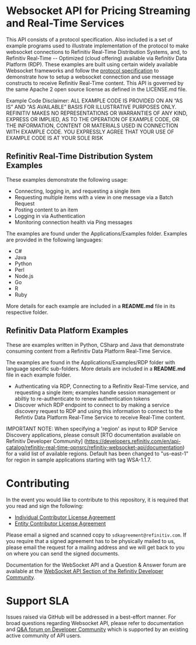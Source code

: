 # Websocket API for Pricing Streaming and Real-Time Services #

This API consists of a protocol specification. Also included is a set of example programs used to illustrate implementation of the protocol to make websocket connections to Refinitiv Real-Time Distribution Systems, and, to Refinitiv Real-Time -- Optimized (cloud offering) available via Refinitiv Data Platform (RDP). These examples are built using certain widely available Websocket frameworks and follow the [protocol specification](https://github.com/Refinitiv/websocket-api/blob/master/WebsocketAPI_ProtocolSpecification.pdf) to demonstrate how to setup a websocket connection and use message constructs to receive Refinitiv Real-Time content. This API is governed by the same Apache 2 open source license as defined in the LICENSE.md file.

Example Code Disclaimer:
ALL EXAMPLE CODE IS PROVIDED ON AN “AS IS” AND “AS AVAILABLE” BASIS FOR ILLUSTRATIVE PURPOSES ONLY. REFINITIV MAKES NO REPRESENTATIONS OR WARRANTIES OF ANY KIND, EXPRESS OR IMPLIED, AS TO THE OPERATION OF EXAMPLE CODE, OR THE INFORMATION, CONTENT OR MATERIALS USED IN CONNECTION WITH EXAMPLE CODE. YOU EXPRESSLY AGREE THAT YOUR USE OF EXAMPLE CODE IS AT YOUR SOLE RISK

## Refinitiv Real-Time Distribution System Examples
These examples demonstrate the following usage:

* Connecting, logging in, and requesting a single item
* Requesting multiple items with a view in one message via a Batch Request
* Posting content to an item
* Logging in via Authentication
* Monitoring connection health via Ping messages

The examples are found under the Applications/Examples folder. Examples are provided in the following languages:

* C#
* Java
* Python
* Perl
* Node.js
* Go
* R
* Ruby

More details for each example are included in a __README.md__ file in its respective folder.

## Refinitiv Data Platform Examples
These are examples written in Python, CSharp and Java that demonstrate consuming content from a Refinitiv Data Platform Real-Time Service. 

The examples are found in the Applications/Examples/RDP folder with language specific sub-folders. More details are included in a __README.md__ file in each example folder.

* Authenticating via RDP, Connecting to a Refinitiv Real-Time service, and requesting a single item; examples handle session management or abiltiy to re-authenticate to renew authentication tokens
* Discover which RDP endpoint to connect to by making a service discovery request to RDP and using this information to connect to the Refintiv Data Platform Real-Time Service to receive Real-Time content.

IMPORTANT NOTE: When specifying a 'region' as input to RDP Service Discovery applications, please consult [RTO documentation available on Refinitiv Developer Community] (https://developers.refinitiv.com/en/api-catalog/refinitiv-real-time-opnsrc/refinitiv-websocket-api/documentation) for a valid list of available regions. Default has been changed to "us-east-1" for region in sample applications starting with tag WSA-1.1.7.

# Contributing
In the event you would like to contribute to this repository, it is required that you read and sign the following:

- [Individual Contributor License Agreement](https://github.com/Refinitiv/websocket-api/blob/master/Individual%20Contributor%20License%20Agreement.pdf)
- [Entity Contributor License Agreement](https://github.com/Refinitiv/websocket-api/blob/master/Entity%20Contributor%20License%20Agreement.pdf)

Please email a signed and scanned copy to `sdkagreement@refinitiv.com`.  If you require that a signed agreement has to be physically mailed to us, please email the request for a mailing address and we will get back to you on where you can send the signed documents.

Documentation for the WebSocket API and a Question & Answer forum are available at the [WebSocket API Section of the Refinitiv Developer Community](https://developers.refinitiv.com/en/api-catalog/refinitiv-real-time-opnsrc/refinitiv-websocket-api). 

# Support SLA
Issues raised via GitHub will be addressed in a best-effort manner. For broad questions regarding Websocket API, please refer to documentation and [Q&A forum on Developer Community](https://community.developers.refinitiv.com/index.html) which is supported by an existing active community of API users.
